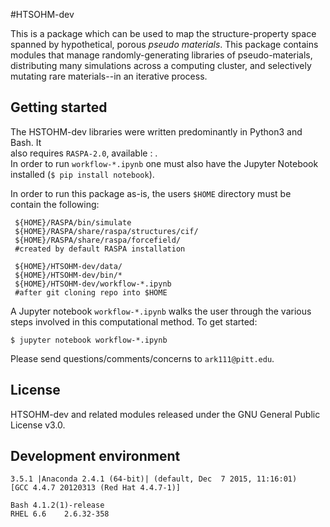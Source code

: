 #HTSOHM-dev

This is a package which can be used to map the structure-property space   
spanned by hypothetical, porous <i>pseudo materials</i>. This package contains   
modules that manage randomly-generating libraries of pseudo-materials,   
distributing many simulations across a computing cluster, and selectively   
mutating rare materials--in an iterative process.
 
## Getting started

The HSTOHM-dev libraries were written predominantly in Python3 and Bash. It   
also requires `RASPA-2.0`, available : <find Dubbledam link>.   
In order to run `workflow-*.ipynb` one must also have the Jupyter Notebook   
installed (`$ pip install notebook`).   
   
In order to run this package as-is, the users `$HOME` directory must be   
contain the following:   
```
 ${HOME}/RASPA/bin/simulate
 ${HOME}/RASPA/share/raspa/structures/cif/
 ${HOME}/RASPA/share/raspa/forcefield/
 #created by default RASPA installation

 ${HOME}/HTSOHM-dev/data/
 ${HOME}/HTSOHM-dev/bin/*
 ${HOME}/HTSOHM-dev/workflow-*.ipynb
 #after git cloning repo into $HOME 
```
   
A Jupyter notebook `workflow-*.ipynb` walks the user through the various   
steps involved in this computational method. To get started:   
   
`$ jupyter notebook workflow-*.ipynb`
   
Please send questions/comments/concerns to `ark111@pitt.edu`.

## License

HTSOHM-dev and related modules released under the GNU General Public License v3.0. 

## Development environment

```
3.5.1 |Anaconda 2.4.1 (64-bit)| (default, Dec  7 2015, 11:16:01) 
[GCC 4.4.7 20120313 (Red Hat 4.4.7-1)]

Bash 4.1.2(1)-release
RHEL 6.6	2.6.32-358
```

